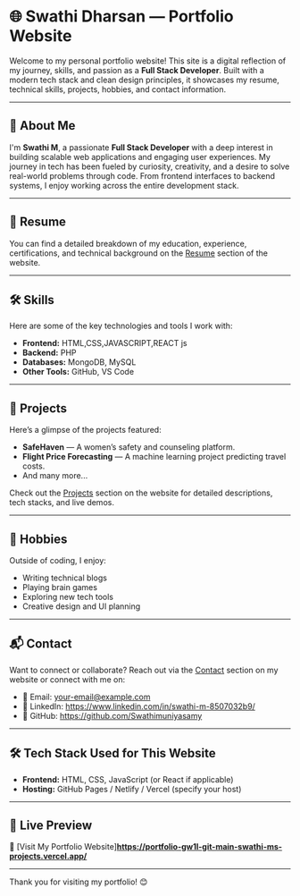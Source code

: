 # 🌐 Swathi Dharsan — Portfolio Website

Welcome to my personal portfolio website! This site is a digital reflection of my journey, skills, and passion as a **Full Stack Developer**. Built with a modern tech stack and clean design principles, it showcases my resume, technical skills, projects, hobbies, and contact information.

---

## 🚀 About Me

I'm **Swathi M**, a passionate **Full Stack Developer** with a deep interest in building scalable web applications and engaging user experiences. My journey in tech has been fueled by curiosity, creativity, and a desire to solve real-world problems through code. From frontend interfaces to backend systems, I enjoy working across the entire development stack.

---

## 📄 Resume

You can find a detailed breakdown of my education, experience, certifications, and technical background on the [Resume](#) section of the website.

---

## 🛠️ Skills

Here are some of the key technologies and tools I work with:

- **Frontend:** HTML,CSS,JAVASCRIPT,REACT js
- **Backend:**  PHP
- **Databases:** MongoDB, MySQL
- **Other Tools:** GitHub, VS Code

---

## 💼 Projects

Here’s a glimpse of the projects featured:

- **SafeHaven** — A women’s safety and counseling platform.
- **Flight Price Forecasting** — A machine learning project predicting travel costs.
- And many more...

Check out the [Projects](#) section on the website for detailed descriptions, tech stacks, and live demos.

---

## 🎯 Hobbies

Outside of coding, I enjoy:

- Writing technical blogs
- Playing brain games
- Exploring new tech tools
- Creative design and UI planning

---

## 📬 Contact

Want to connect or collaborate? Reach out via the [Contact](#) section on my website or connect with me on:

- 📧 Email: your-email@example.com
- 💼 LinkedIn: https://www.linkedin.com/in/swathi-m-8507032b9/
- 🐙 GitHub: https://github.com/Swathimuniyasamy

---

## 🛠️ Tech Stack Used for This Website

- **Frontend:** HTML, CSS, JavaScript (or React if applicable)
- **Hosting:** GitHub Pages / Netlify / Vercel (specify your host)

---

## 📌 Live Preview

🔗 [Visit My Portfolio Website]**https://portfolio-gw1l-git-main-swathi-ms-projects.vercel.app/**

---

Thank you for visiting my portfolio! 😊
